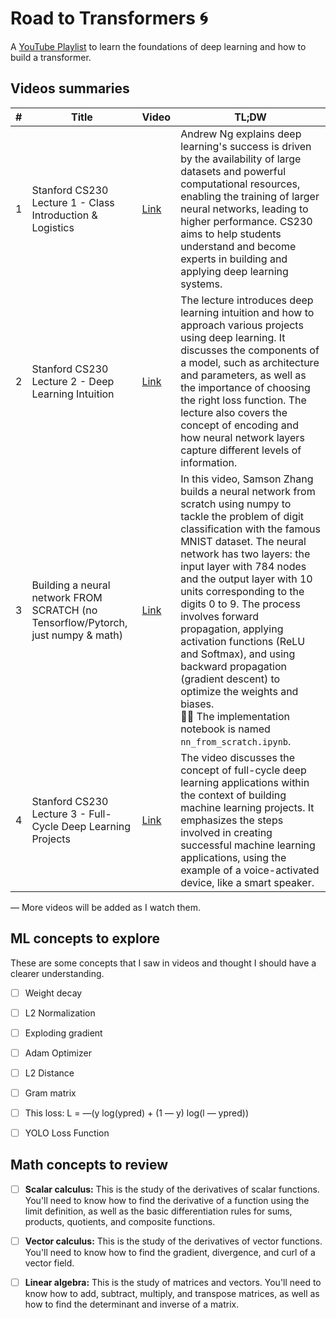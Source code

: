 # Road to Transformers 🌀

A [YouTube Playlist](https://www.youtube.com/playlist?list=PLsMlUkeiZfLcldfkK4Fq-6eBI_zxHplNy) to learn the foundations of deep learning and how to build a transformer.

## Videos summaries

| #   | Title                                                                             | Video                                               | TL;DW                                                                                                                                                                                                                                                                                                                                                                                                                                                                                                                                                    |
| --- | --------------------------------------------------------------------------------- | --------------------------------------------------- | -------------------------------------------------------------------------------------------------------------------------------------------------------------------------------------------------------------------------------------------------------------------------------------------------------------------------------------------------------------------------------------------------------------------------------------------------------------------------------------------------------------------------------------------------------- |
| 1   | Stanford CS230 Lecture 1 - Class Introduction & Logistics                         | [Link](https://www.youtube.com/watch?v=PySo_6S4ZAg) | Andrew Ng explains deep learning's success is driven by the availability of large datasets and powerful computational resources, enabling the training of larger neural networks, leading to higher performance. CS230 aims to help students understand and become experts in building and applying deep learning systems.                                                                                                                                                                                                                               |
| 2   | Stanford CS230 Lecture 2 - Deep Learning Intuition                                | [Link](https://www.youtube.com/watch?v=AwQHqWyHRpU) | The lecture introduces deep learning intuition and how to approach various projects using deep learning. It discusses the components of a model, such as architecture and parameters, as well as the importance of choosing the right loss function. The lecture also covers the concept of encoding and how neural network layers capture different levels of information.                                                                                                                                                                              |
| 3   | Building a neural network FROM SCRATCH (no Tensorflow/Pytorch, just numpy & math) | [Link](https://www.youtube.com/watch?v=w8yWXqWQYmU) | In this video, Samson Zhang builds a neural network from scratch using numpy to tackle the problem of digit classification with the famous MNIST dataset. The neural network has two layers: the input layer with 784 nodes and the output layer with 10 units corresponding to the digits 0 to 9. The process involves forward propagation, applying activation functions (ReLU and Softmax), and using backward propagation (gradient descent) to optimize the weights and biases. <br>👨‍💻 The implementation notebook is named `nn_from_scratch.ipynb`. |
| 4   | Stanford CS230 Lecture 3 - Full-Cycle Deep Learning Projects                      | [Link](https://www.youtube.com/watch?v=JUJNGv_sb4Y) | The video discusses the concept of full-cycle deep learning applications within the context of building machine learning projects. It emphasizes the steps involved in creating successful machine learning applications, using the example of a voice-activated device, like a smart speaker.                                                                                                                                                                                                                                                           |

— More videos will be added as I watch them.


## ML concepts to explore

These are some concepts that I saw in videos and thought I should have a clearer understanding.

- [ ] Weight decay
- [ ] L2 Normalization
- [ ] Exploding gradient
- [ ] Adam Optimizer
- [ ] L2 Distance
- [ ] Gram matrix
- [ ] This loss: L = —(y log(ypred) + (1 — y) log(l — ypred))
- [ ] YOLO Loss Function


## Math concepts to review

- [ ] **Scalar calculus:** This is the study of the derivatives of scalar functions. You'll need to know how to find the derivative of a function using the limit definition, as well as the basic differentiation rules for sums, products, quotients, and composite functions.

- [ ] **Vector calculus:** This is the study of the derivatives of vector functions. You'll need to know how to find the gradient, divergence, and curl of a vector field.

- [ ] **Linear algebra:** This is the study of matrices and vectors. You'll need to know how to add, subtract, multiply, and transpose matrices, as well as how to find the determinant and inverse of a matrix.
